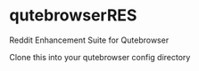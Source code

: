 # qutebrowserRES
Reddit Enhancement Suite for Qutebrowser

Clone this into your qutebrowser config directory
